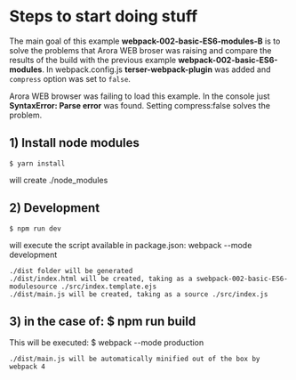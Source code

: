 # Steps to start doing stuff

The main goal of this example **webpack-002-basic-ES6-modules-B** is to solve the problems that Arora WEB broser was raising and compare the results of the build with the previous example **webpack-002-basic-ES6-modules**.
In webpack.config.js **terser-webpack-plugin** was added and `compress` option was set to `false`.

Arora WEB browser was failing to load this example. In the console just **SyntaxError: Parse error** was found. Setting compress:false solves the problem.

## 1) Install node modules

`$ yarn install`

will create ./node_modules

## 2) Development

`$ npm run dev`

will execute the script available in package.json: webpack --mode development

    ./dist folder will be generated 
    ./dist/index.html will be created, taking as a swebpack-002-basic-ES6-modulesource ./src/index.template.ejs
    ./dist/main.js will be created, taking as a source ./src/index.js

## 3) in the case of: $ npm run build

This will be executed: $ webpack --mode production

    ./dist/main.js will be automatically minified out of the box by webpack 4
